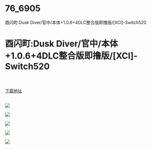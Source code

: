 # 76_6905
酉闪町:Dusk Diver/官中/本体+1.0.6+4DLC整合版即撸版/[XCI]-Switch520
# 酉闪町:Dusk Diver/官中/本体+1.0.6+4DLC整合版即撸版/[XCI]-Switch520
 <br/></br>
[下载地址](https://www.switch520.cc/article/6905 "下载地址")
<br/></br>

<p><span><strong><img src="https://www.switch520.cc/muke_img/upload_art_editor_20201025-1_da80570801ec8ce7330fc421eede2faf.jpg"></strong></span></p>
<p><span><strong><img src="https://www.switch520.cc/muke_img/upload_art_editor_20201025-1_27d186801efa19538d4b27de69a08067.jpg"></strong></span></p>
<p><span><strong><img src="https://www.switch520.cc/muke_img/upload_art_editor_20201025-1_d5a986ec7b209b1f0fc6de3531cc7b02.jpg"></strong></span></p>
<p><span><strong><img src="https://www.switch520.cc/muke_img/upload_art_editor_20201025-1_87ce58f8cfc46d69fd0ffe95f10af715.jpg"></strong></span></p>
<p><span><strong><img src="https://www.switch520.cc/muke_img/upload_art_editor_20201025-1_96e2dc107aa82cda1a67ce5abda8a6c6.jpg"></strong></span></p>
<p></p>
